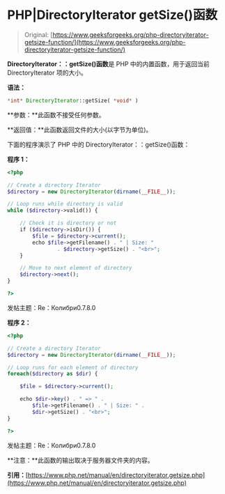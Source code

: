 # PHP|DirectoryIterator getSize()函数

> Original: [https://www.geeksforgeeks.org/php-directoryiterator-getsize-function/](https://www.geeksforgeeks.org/php-directoryiterator-getsize-function/)

**DirectoryIterator：：getSize()函数**是 PHP 中的内置函数，用于返回当前 DirectoryIterator 项的大小。

**语法：**

```php
*int* DirectoryIterator::getSize( *void* )
```

**参数：**此函数不接受任何参数。

**返回值：**此函数返回文件的大小(以字节为单位)。

下面的程序演示了 PHP 中的 DirectoryIterator：：getSize()函数：

**程序 1：**

```php
<?php

// Create a directory Iterator
$directory = new DirectoryIterator(dirname(__FILE__));

// Loop runs while directory is valid
while ($directory->valid()) {

    // Check it is directory or not
    if ($directory->isDir()) {
        $file = $directory->current();
        echo $file->getFilename() . " | Size: "
                . $directory->getSize() . "<br>";
    }

    // Move to next element of directory
    $directory->next();
}

?>
```

发帖主题：Re：Колибри0.7.8.0

**程序 2：**

```php
<?php

// Create a directory Iterator
$directory = new DirectoryIterator(dirname(__FILE__));

// Loop runs for each element of directory
foreach($directory as $dir) {

    $file = $directory->current();

    echo $dir->key() . " => " . 
        $file->getFilename() . " | Size: " .
        $dir->getSize() . "<br>";
}

?>
```

发帖主题：Re：Колибри0.7.8.0

**注意：**此函数的输出取决于服务器文件夹的内容。

**引用：**[https://www.php.net/manual/en/directoryiterator.getsize.php](https://www.php.net/manual/en/directoryiterator.getsize.php)